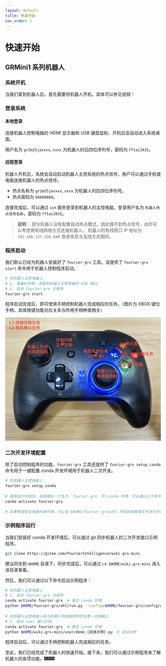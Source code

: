 ```yaml
---
layout: default
title: 快速开始
nav_order: 1
---
```


# 快速开始

## GRMini1 系列机器人

### 系统开机

当我们拿到机器人后，首先需要将机器人开机。具体可以参见视频：

### 登录系统

#### 本地登录

连接机器人控制电脑的 HDMI 显示器和 USB 键盘鼠标，开机后会自动进入系统桌面。

用户名为 `gr2m25jaxxxx`, `xxxx` 为机器人的后四位序列号，密码为 `fftai2015`。

#### 远程登录

机器人开机后，系统会自动启动机器人主控系统的热点信号，用户可以通过手机或电脑连接机器人的热点信号。

- 热点名称为 `gr2m25jaxxxx`, `xxxx` 为机器人的后四位序列号。
- 热点密码为 `66668888`。

连接完成后，可以通过 `ssh` 服务登录到机器人的主控电脑，登录用户名为 `机器人热点信号名称`，密码为 `fftai2015`。

> **说明**：
> 部分机器人没有配置自动热点模式，因此搜不到热点信号，此时可以考虑用有线网络方式连接机器人。
> 机器人的有线网口 IP 地址为 `192.168.137.220`, ssh 登录信息与无线方式相同。

### 程序启动

我们默认已经为机器人安装好了 `fourier-grx` 工具。该提供了 `fourier-grx start` 命令用于机器人控制程序启动。

```bash
# 在机器人主控电脑上：
# 1. 准备好手柄，连接到机器人主控电脑的 USB 端口。
# 2. 启动 fourier-grx 主程序
fourier-grx start
```

程序启动完成后，即可使用手柄控制机器人完成相应的任务。（图片为 XBOX 键位手柄，具体按键功能对应关系与所用手柄种类相关）

![joystick.jpg](/assets/images/joystick.jpg)

### 二次开发环境配置

除了启动控制程序的功能，`fourier-grx` 工具还提供了 `fourier-grx setup_conda` 命令用于一键配置 conda 开发环境用于机器人二次开发。

```bash
# 在机器人主控电脑上：
fourier-grx setup_conda

# 程序运行完成后，会搭建出一个名为 `fourier-grx` 的 conda 环境，可以通过以下命令激活该环境
conda activate fourier-grx

# 如果希望自主搭建开发环境，可以在 $HOME/fourier-grx/whl 中找到依赖库文件进行手动安装。
```

### 示例程序运行

当我们安装好 conda 开发环境后，可以通过 git 同步机器人的二次开发接口示例程序。

```bash
git clone https://gitee.com/FourierIntelligence/wiki-grx-mini
```

建议同步到 `$HOME` 目录下，同步完成后，可以通过 `cd $HOME/wiki-grx-mini` 进入该目录查看。

然后，我们可以通过以下命令启动示例程序：

```bash
# 在机器人主控电脑上
# 1. 启动 fourier-grx 主程序
conda activate fourier-grx  # 激活 conda 环境
python $HOME/fourier-grx/whl/run.py --config=$HOME/fourier-grx/config/grmini1/config_GRMini1_{具体机型}_sdk.yaml  # 启动 fourier-grx 主程序

# 在机器人主控电脑上或与机器人同局域网内的任意一台电脑上
# 2. 启动 user 接口示例
conda activate fourier-grx  # 激活 conda 环境
python $HOME/wiki-grx-mini/user/demo_{具体示例}.py  # 启动示例
```

程序启动后，可以通过手柄控制机器人完成相应的任务。

至此，我们已经完成了机器人的快速开始。接下来，我们可以通过示例程序来了解机器人的各项功能。🎆🎆🎆
